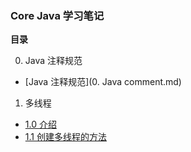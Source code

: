 ### Core Java 学习笔记

**目录**

0. Java 注释规范
  + [Java 注释规范](0. Java comment.md)
1. 多线程
  + [1.0 介绍](0)
  + [1.1 创建多线程的方法](chapter01-thread/1_create-thread.nd)
